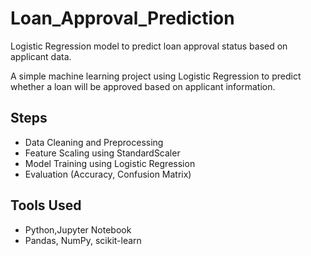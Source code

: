# Loan_Approval_Prediction
Logistic Regression model to predict loan approval status based on applicant data.

A simple machine learning project using Logistic Regression to predict whether a loan will be approved based on applicant information.

## Steps
- Data Cleaning and Preprocessing
- Feature Scaling using StandardScaler
- Model Training using Logistic Regression
- Evaluation (Accuracy, Confusion Matrix)

## Tools Used
- Python,Jupyter Notebook
- Pandas, NumPy, scikit-learn
